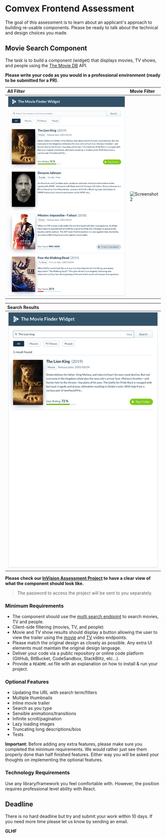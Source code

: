 # Comvex Frontend Assessment

The goal of this assessment is to learn about an applicant's approach to building re-usable components. Please be ready to talk about the technical and design choices you made.

## Movie Search Component

The task is to build a component (widget) that displays movies, TV shows, and people using the [The Movie DB](https://developers.themoviedb.org/3/getting-started/introduction) API.

**Please write your code as you would in a professional environment (ready to be submitted for a PR).**

| All Filter                                          | Movie Filter                                  |
| :-------------------------------------------------- | :-------------------------------------------------- |
| ![Screenshot 1](./images/Movie-widget-all.jpg)      | ![Screenshot 2](./images/fMovie-widget-movies.jpg) |

| Search Results                                            | 
| :-------------------------------------------------------- | 
| ![Screenshot 3](./images/Movie-widget-search-results.jpg) |

**Please check our [InVision Assessment Project](https://invis.io/TWTATYNZ9XC) to have a clear view of what the component should look like.**

> The password to access the project will be sent to you separately.

### Minimum Requirements

- The component should use the [multi search endpoint](https://developers.themoviedb.org/3/search/multi-search) to search movies, TV and people.
- Client-side filtering (movies, TV, and people)
- Movie and TV show results should display a button allowing the user to view the trailer using the [movie](https://developers.themoviedb.org/3/movies/get-movie-videos) and [TV](https://developers.themoviedb.org/3/tv/get-tv-videos) video endpoints.
- Please match the original design as closely as possible. Any extra UI elements must maintain the original design language.
- Deliver your code via a public repository or online code platform (GitHub, BitBucket, CodeSandbox, StackBlitz, etc...).
- Provide a `README.md` file with an explanation on how to install & run your project.

### Optional Features

- Updating the URL with search term/filters
- Multiple thumbnails
- Inline movie trailer
- Search as you type
- Sensible animations/transitions
- Infinite scroll/pagination
- Lazy loading images
- Truncating long descriptions/bios
- Tests

**Important**: Before adding any extra features, please make sure you completed the minimum requirements. We would rather just see them properly done than half finished features. Either way you will be asked your thoughts on implementing the optional features.

### Technology Requirements

Use any library/framework you feel comfortable with. However, the position requires professional level ability with React.

## Deadline

There is no hard deadline but try and submit your work within 10 days. If you need more time please let us know by sending an email.

**GLHF**
